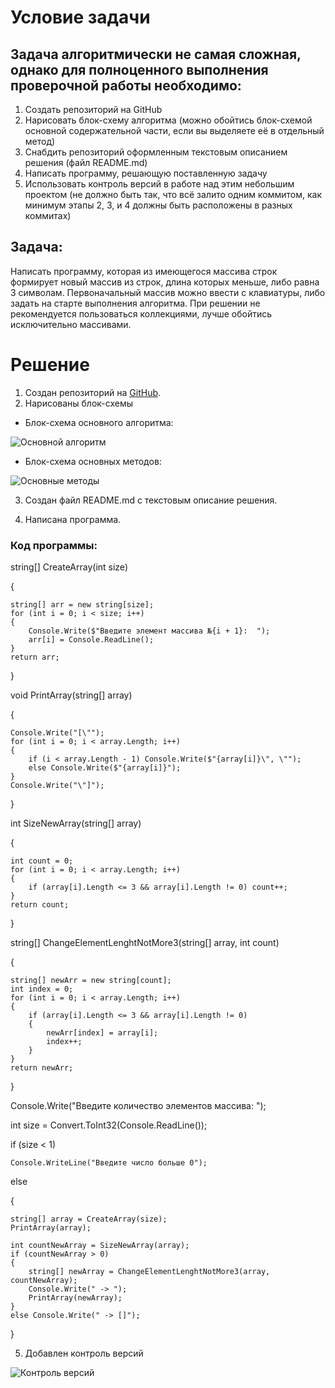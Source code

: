 # Условие задачи
## Задача алгоритмически не самая сложная, однако для полноценного выполнения проверочной работы необходимо:

1. Создать репозиторий на GitHub
2. Нарисовать блок-схему алгоритма (можно обойтись блок-схемой основной содержательной части, если вы выделяете её в отдельный метод)
3. Снабдить репозиторий оформленным текстовым описанием решения (файл README.md)
4. Написать программу, решающую поставленную задачу
5. Использовать контроль версий в работе над этим небольшим проектом (не должно быть так, что всё залито одним коммитом, как минимум этапы 2, 3, и 4 должны быть расположены в разных коммитах)
## Задача:

Написать программу, которая из имеющегося массива строк формирует новый массив из строк, длина которых меньше, либо равна 3 символам. Первоначальный массив можно ввести с клавиатуры, либо задать на старте выполнения алгоритма. При решении не рекомендуется пользоваться коллекциями, лучше обойтись исключительно массивами.
# Решение
1. Создан репозиторий на [GitHub](https://github.com/Ilya-Kolotov/Final_Homework_1.git).
2. Нарисованы блок-схемы
+ Блок-схема основного алгоритма:

![Основной алгоритм](Block_Scheme.png)
+ Блок-схема основных методов:

![Основные методы](Block_Scheme_Main_Methods.png)

3. Создан файл README.md с текстовым описание решения.

4. Написана программа.
### Код программы:
string[] CreateArray(int size)

{

    string[] arr = new string[size];    
    for (int i = 0; i < size; i++)
    {
        Console.Write($"Введите элемент массива №{i + 1}:  ");
        arr[i] = Console.ReadLine();
    }
    return arr;
}

void PrintArray(string[] array)

{

    Console.Write("[\"");
    for (int i = 0; i < array.Length; i++)
    {
        if (i < array.Length - 1) Console.Write($"{array[i]}\", \"");
        else Console.Write($"{array[i]}");
    }
    Console.Write("\"]");

}

int SizeNewArray(string[] array)

{

    int count = 0;
    for (int i = 0; i < array.Length; i++)
    {
        if (array[i].Length <= 3 && array[i].Length != 0) count++;
    }
    return count;
}

string[] ChangeElementLenghtNotMore3(string[] array, int count)

{

    string[] newArr = new string[count];
    int index = 0;
    for (int i = 0; i < array.Length; i++)
    {
        if (array[i].Length <= 3 && array[i].Length != 0)
        {
            newArr[index] = array[i];
            index++;
        }
    }
    return newArr;
}

Console.Write("Введите количество элементов массива: ");

int size = Convert.ToInt32(Console.ReadLine());

if (size < 1)

    Console.WriteLine("Введите число больше 0");
else

{

    string[] array = CreateArray(size);
    PrintArray(array);

    int countNewArray = SizeNewArray(array);
    if (countNewArray > 0)
    {
        string[] newArray = ChangeElementLenghtNotMore3(array, countNewArray);
        Console.Write(" -> ");
        PrintArray(newArray);
    }
    else Console.Write(" -> []");
}

5. Добавлен контроль версий

![Контроль версий](Screenshot_GitLog.jpg)
